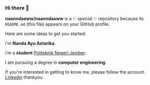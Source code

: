 ### Hi there 👋

**naanndaaww/naanndaaww** is a ✨ _special_ ✨ repository because its `README.md` (this file) appears on your GitHub profile.

Here are some ideas to get you started:


i'm  **Nanda Ayu Astarika**.<br>

i'm a **student**  [Politeknik Negeri Jember](https://polije.ac.id/).<br>

I am pursuing a degree in **computer engineering**.<br>

If you're interested in getting to know me, please follow the account. [Linkedin](https://www.linkedin.com/in/nanda-ayu-astarika-8a1a08288) thankyou.
